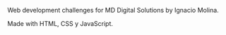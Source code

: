 Web development challenges for MD Digital Solutions by Ignacio Molina.

Made with HTML, CSS y JavaScript.